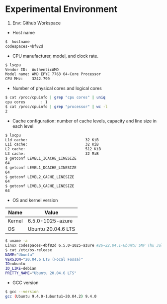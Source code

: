 

Experimental Environment
=
1. Env: Github Workspace

- Host name
```bash
$  hostname
codespaces-4bf82d
```
- CPU manufacturer, model, and clock rate.
```bash
$ lscpu
Vendor ID:  AuthenticAMD
Model name: AMD EPYC 7763 64-Core Processor
CPU MHz:    3242.790
```
- Number of physical cores and logical cores
```bash
$ cat /proc/cpuinfo | grep "cpu cores" | uniq
cpu cores       : 1
$ cat /proc/cpuinfo | grep "processor" | wc -l
2
```
- Cache configuration: number of cache levels, capacity and line size in each level
```bash
$ lscpu
L1d cache:                          32 KiB
L1i cache:                          32 KiB
L2 cache:                           512 KiB
L3 cache:                           32 MiB
$ getconf LEVEL1_ICACHE_LINESIZE
64
$ getconf LEVEL1_DCACHE_LINESIZE
64
$ getconf LEVEL2_CACHE_LINESIZE
64
$ getconf LEVEL3_CACHE_LINESIZE
64
```
- OS and kernel version  

| Name | Value |
|--|--|
| Kernel | 6.5.0-1025-azure |  
| OS | Ubuntu 20.04.6 LTS |
```bash
$ uname -a
Linux codespaces-4bf82d 6.5.0-1025-azure #26~22.04.1-Ubuntu SMP Thu Jul 11 22:33:04 UTC 2024 x86_64 x86_64 x86_64 GNU/Linux
$ cat /etc/os-release
NAME="Ubuntu"
VERSION="20.04.6 LTS (Focal Fossa)"
ID=ubuntu
ID_LIKE=debian
PRETTY_NAME="Ubuntu 20.04.6 LTS"
```
- GCC version
```bash
$ gcc --version
gcc (Ubuntu 9.4.0-1ubuntu1~20.04.2) 9.4.0
```

